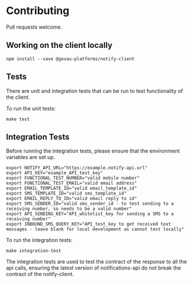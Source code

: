 # Contributing

Pull requests welcome.

## Working on the client locally

`npm install --save @govau-platforms/notify-client`

## Tests

There are unit and integration tests that can be run to test functionality of the client.

To run the unit tests:

`make test`

## Integration Tests

Before running the integration tests, please ensure that the environment variables are set up.

```
export NOTIFY_API_URL="https://example.notify-api.url"
export API_KEY="example_API_test_key"
export FUNCTIONAL_TEST_NUMBER="valid mobile number"
export FUNCTIONAL_TEST_EMAIL="valid email address"
export EMAIL_TEMPLATE_ID="valid email_template_id"
export SMS_TEMPLATE_ID="valid sms_template_id"
export EMAIL_REPLY_TO_ID="valid email reply to id"
export SMS_SENDER_ID="valid sms_sender_id - to test sending to a receiving number, so needs to be a valid number"
export API_SENDING_KEY="API_whitelist_key for sending a SMS to a receiving number"
export INBOUND_SMS_QUERY_KEY="API_test_key to get received text messages - leave blank for local development as cannot test locally"
```


To run the integration tests:

`make integration-test`

The integration tests are used to test the contract of the response to all the api calls, ensuring the latest version of notifications-api do not break the contract of the notify-client.